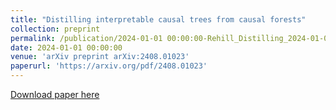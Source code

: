 ```yaml
---
title: "Distilling interpretable causal trees from causal forests"
collection: preprint
permalink: /publication/2024-01-01 00:00:00-Rehill_Distilling_2024-01-01 00:00:00
date: 2024-01-01 00:00:00
venue: 'arXiv preprint arXiv:2408.01023'
paperurl: 'https://arxiv.org/pdf/2408.01023'
---
```

[Download paper here](https://arxiv.org/pdf/2408.01023)
